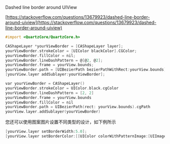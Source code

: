 Dashed line border around UIView

[https://stackoverflow.com/questions/13679923/dashed-line-border-around-uiview](https://stackoverflow.com/questions/13679923/dashed-line-border-around-uiview)

```objectivec
#import <QuartzCore/QuartzCore.h>
```

```objectivec
CAShapeLayer *yourViewBorder = [CAShapeLayer layer];
yourViewBorder.strokeColor = [UIColor blackColor].CGColor;
yourViewBorder.fillColor = nil;
yourViewBorder.lineDashPattern = @[@2, @2];
yourViewBorder.frame = yourView.bounds;
yourViewBorder.path = [UIBezierPath bezierPathWithRect:yourView.bounds].CGPath;
[yourView.layer addSublayer:yourViewBorder];

var yourViewBorder = CAShapeLayer()
yourViewBorder.strokeColor = UIColor.black.cgColor
yourViewBorder.lineDashPattern = [2, 2]
yourViewBorder.frame = yourView.bounds
yourViewBorder.fillColor = nil
yourViewBorder.path = UIBezierPath(rect: yourView.bounds).cgPath
yourView.layer.addSublayer(yourViewBorder)
```

您还可以使用图案图片设置不同类型的设计，如下例所示

```objectivec
[yourView.layer setBorderWidth:5.0];
[yourView.layer setBorderColor:[[UIColor colorWithPatternImage:[UIImage imageNamed:@"DotedImage.png"]] CGColor]];///just add image name and create image with dashed or doted drawing and add here
```